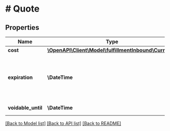 # # Quote

## Properties

Name | Type | Description | Notes
------------ | ------------- | ------------- | -------------
**cost** | [**\OpenAPI\Client\Model\fulfillmentInbound\Currency**](Currency.md) |  |
**expiration** | **\DateTime** | The time at which this transportation option quote expires. In [ISO 8601](https://developer-docs.amazon.com/sp-api/docs/iso-8601) datetime with pattern &#x60;yyyy-MM-ddTHH:mm:ss.sssZ&#x60;. | [optional]
**voidable_until** | **\DateTime** | Voidable until timestamp. | [optional]

[[Back to Model list]](../../README.md#models) [[Back to API list]](../../README.md#endpoints) [[Back to README]](../../README.md)
